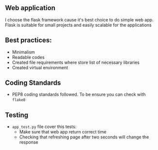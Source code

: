 ## Web application 

I choose the flask framework cause it's best choice to do simple web app. 
Flask is suitable for small projects and easily scalable for the applications


## Best practices:
+ Minimalism
+ Readable codes
+ Created file requirements where store list of necessary libraries 
+ Created virtual environment

## Coding Standards
+ PEP8 coding standards followed. To be ensure you can check with `flake8`  

## Testing 
+ `app_test.py` file cover this tests: 
  + Make sure that web app return correct time 
  + Checking that refreshing page after two seconds will change the response

